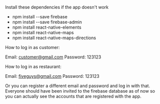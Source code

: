 Install these dependencies if the app doesn't work

- npm install --save firebase 
- npm install --save firebase-admin
- npm install react-native-elements
- npm install react-native-maps
- npm install react-native-maps-directions

How to log in as customer:

Email: customer@gmail.com
Password: 123123

How to log in as restaurant:

Email: fiveguys@gmail.com
Password: 123123

Or you can register a different email and password and log in with that. Everyone should have been invited to the firebase database as of now so you can actually see the accounts that are registered with the app.
